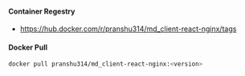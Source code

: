 #### Container Regestry
- https://hub.docker.com/r/pranshu314/md_client-react-nginx/tags
#### Docker Pull
```bash
docker pull pranshu314/md_client-react-nginx:<version>
```
